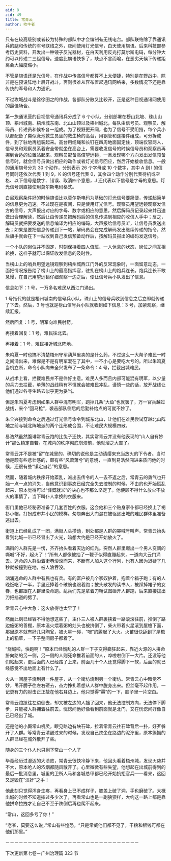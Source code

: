 ```yaml
---
aid: 8
zid: 49
title: 常青云
author: 吹牛者
---
```


只有在较高级别或者较为特殊的部队中才会编制有无线电台。部队联络除了靠通讯兵的腿和传统的军号联络之外，夜间使用灯光信号，白天使用旗语。后来科技部参考历史资料，开发出一种镜子反光器材，在白天利用反光打莫尔斯电码，每分钟大约可以传递二三组信号。速度比旗语快多了，缺点不言而喻，在恶劣天候下传递距离会大幅度缩小。

不管是旗语还是光信号，在作战中传递信号都算不上太便捷，特别是在野战中，除非是在预设阵地上展开战斗，否则很难从容布置起通讯网络来，多数情况下还是靠传统的军号和人力通讯。

不过攻城战斗是徐徐图之的作战，各部队分散又比较开，正是这种目视通讯网使用的最佳场合。

第一旅通讯营的目视信号通讯兵分成了 6 个小队，分别部署在榜山北坡、珠山山顶、梧州城南、梧州城东南、北山山顶以及梧州城北，每队由信号员、观察员、解码员、传递员和候补各一组成。为了视野更开阔，也为了信号不受阻挡，每个兵小队都配备了类似泳池救生员坐的救生椅的高台，用钢管和连接件组成，可分拆成件，到了驻地再组装起来。高台用缆绳和长钉在四周地面固定住，顶端仅容两人，信号员和观察员系着安全带就坐在高台上，需要收发信号的时候信号员和观察员再挪到合适的位置站起来。观察员配备高倍望远镜，一旦发现哪个方向发出发信预备信号时，就会信号员做出相应的动作或者灯光信号回应，然后开始接收信息。一般的通用旗号分为 30 个动作，分别表示 26 个字母或 10 个数字，其中 A 到 I 的信号同时还依次代表 1 到 9，K 的信号还代表 0，其余四个动作分别代表待机或空格、以下信号是数字、错误、取消四个意思，J 还代表以下信号是字母的意思。灯光信号则直接使用莫尔斯电码格式。

白昼观察条件好的时候旗语比以莫尔斯电码为基础的灯光信号要简便，传递起简单的信息更为迅速。不过现在是夜间，只是使用灯光信号。观察员用望远镜观察发信方的信号，大声报出对应的字母、数字或相应的意思，然后解码员记录起来并迅速做出合理解读，然后让由传递员把解码后的信息传递到相应的收信人手中；反之，解码员就把要发送的信息编译为相应的编码，大声报给信号员听，让信号员发送出去；如果是要把信息传递到下一站，解码员会在完成解码发出继续传递的指令，然后旗手就会在下一站收到自己发信预备动作后，按解码员报出的编码发送信号。

一个小队的岗位并不固定，时刻保持着四人值班、一人休息的状态，岗位之间互相轮换，这样子就可以保证收发信息的及时性。

当榜山上的哨兵用望远镜观察到梧州城西江门外的反常现象时，一面留意动态，一面把情况报告给了榜山上的最高指挥官，驻扎在榜山上的炮兵连长。炮兵连长不敢怠慢，在自己用望远镜仔细观察一边之后，便让信号兵小队发出了信息。

信息如下：1 号，一万多名难民从西江门涌出。

1 号指代的就是梧州城南的信号兵小队，珠山上的信号兵收到信息之后立即就传递了下去。然后，3 号也就是榜山信号兵小队就收到如下信息：3 号，加紧观察，继续汇报。

然后回复：1 号，明军向难民射箭。

再接着回复：1 号，难民往北去。

再接着：1 号，难民接近城北阵地。

朱鸣夏一时也搞不清楚梧州守军葫芦里卖的是什么药，不过这么一大帮子难民一时之间涌出来，难保是不是有明军混在了其中，一不小心是要吃大亏的。所以朱鸣夏当机立断，命令小队向朱全兴发布了一条命令：4 号，拦截出城难民。

从战术上看，拦截难民并不是件好主意。难民人多而且内部可能混有明军，以少量的兵力去拦截，单薄的战线稍有不慎就会被难民冲乱，谨慎一些的话，放开战线让他们通过各寻生路去似乎更为妥当。

但是朱鸣夏考虑到如果人群中混有明军，跑掉几条“大鱼”也就罢了，万一官兵越过战线，来个“回马枪”，袭击部队侧后的后勤补给点的可就不妙了。

朱全兴接到命令之后通过灯光信号命令到城东北山，让他们在难民尝试穿越北山阵地之前与城北阵地派的两个连形成合围，不让难民大规模四散。

易浩然虽然腹诽常青云跑的比兔子还快，其实常青云并没有他表现的“山人自有妙计”那么镇定自若。在城内的秩序彻底崩溃前，他就溜之大吉了。

常青云并不是被“留”在城里的，确切的说他是主动请缨来充当放火的下令者。当时他是颇有些悲壮感的，颇有些“风萧萧兮”的意境，一直到易浩然闯进来质问他的时候，还很有些“镇定自若”的意思。

然而，随着城内秩序开始紊乱，派出去传令的人一去不返之后，常青云的勇气也开始一点一点的消失，当他意识到事态已经完全失去控制的时候，不由的也开始慌乱起来，原本觉得可以“慷慨就义”的决心也不那么坚定了。他便顾不得什么放火不放火的事情了，当下叫仆人拿换的衣服来。

衙门里他已经秘密准备了几套百姓的衣服。这会他和三个贴身家仆都已经换上了褐衫小帽，打扮成市井小民的模样。匆匆奔出大门混在被驱逐出城的难民群体里准备逃出去。

街道上已经乱成了一团，满街人头攒动，到处都是人群的哭喊号叫声。常青云抬头看到北城一带已经冒出了火光，暗想大约是已经开始放火了。

满街的人群先是一愣，齐齐抬头看着天边的红光。突然人群里爆出一个男人变调的嘶喊“不好，起火了！”所有人都像被抽了一鞭子似得直蹦起来，一道向大云门涌去。逃命的人群沿着街巷滚滚而来，不断有人加入这个行列，也有人因为迟疑了几秒就被撞到在地，被人浪吞没。

汹涌逃命的人群中有民也有兵。有的富户被几个家奴护着，抱着个箱子跑；有的人晚饭吃了一半，手里还捧着个破碗也跟着跑；披头散发的读书人，被踩掉裙子的女眷，也都跟在人群里没命跑。乱兵们先是拿着刀鞘试图砸开人群跑，后来直接拔出刀把挡道的劈了。

常青云心中大急：这火放得也太早了！

然而此刻已经容不得他想这些了，主仆三人被人群裹挟着一路滚滚往前，推倒了路边施粥的善棚，原本温火煨着粥的灶头也被挤倒了，柴火带着火星滚到屋檐下面，那里原本就有好几只陶瓮，被火星一碰，“噌”的腾起了大火。火苗很快舔到了屋檐上的稻草，一下子整间房子都着了。

“烧城啦，快跑啊！”原本已经慌乱的人群一下子变得癫狂起来，靠近火源的人拼命挤向路的另一侧，另一侧的人则死命推着前面的人，哗啦啦倒下一大片。还没等他们站起来，更后面的人已经踏了上来，前面几十个人还觉得脚下一软，后面的就已经感觉不出地面上有什么了。

火从一间屋子烧到另一件屋子，从一个街坊烧到另一个街坊。常青云心中暗觉不妙，甩开膀子往左右砸去，奋力挣扎着想从人群中脱身出来。但丝毫不起作用，一记更有力的肘击正正敲在他右耳边上，他只觉得“轟”的一下，脑子里一片空白。

常青云踉跄往左边倒去，却又被左边的人挡了回来，他无法控制方向，无法停下脚步，只能被人群拥着往前去。恍惚间他好像看到前面就是北门，又在恍惚间好像自己已经出了城。

还是他的小厮常山机灵，眼见路边有块石碑，拉着常青云往石碑背后一扑，好歹躲开了人群。等常青云清醒过来的时候，发现自己跌坐在路边的泥泞里，原本簇拥的人群已经在城外散开了些。

随身的三个仆人也只剩下常山一个人了

毕竟经历过澄迈的大溃败，常青云很快冷静下来，他回头看着梧州城，发现火势并不大，原本呛人的浓烟都随风散开了。心里微微有些失望，他想起在出城前得到的最后一批消息里，城里的卫所人马和各城总甲都已经开始抗拒官兵――看来，这回又是毁在“汉奸”之手！

他此刻只觉得浑身生疼，再看身上已不成样子，膝盖上破了洞，手也磨破了。大概出城的时候不知道摔过多少次了，再看常山也是一副狼狈样，大约这一路上都是靠他拼命拉拽才让自己不至于跌倒后再也爬不起来。

“常山，这回多亏了你！”

“老爷，莫要这么说，”常山有些惶恐，“只是常威他们都不见了，干粮和银钱可都在他们那里。”

－－－－－－－－－－－－－－－－－－－－－－－－－－－－－－

下次更新第七卷－广州治理篇 323 节
